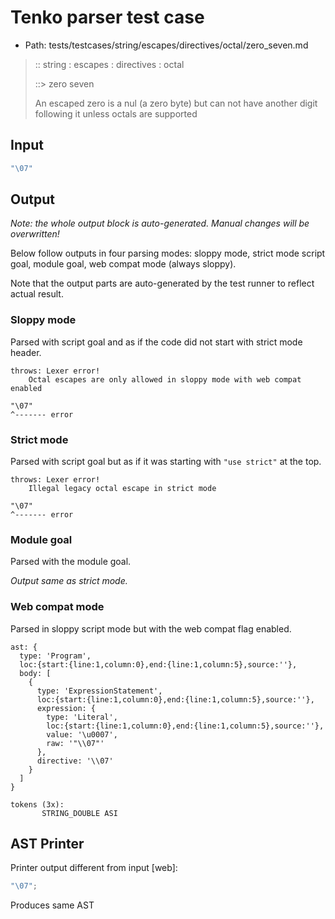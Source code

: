 # Tenko parser test case

- Path: tests/testcases/string/escapes/directives/octal/zero_seven.md

> :: string : escapes : directives : octal
>
> ::> zero seven
>
> An escaped zero is a nul (a zero byte) but can not have another digit following it unless octals are supported

## Input

`````js
"\07"
`````

## Output

_Note: the whole output block is auto-generated. Manual changes will be overwritten!_

Below follow outputs in four parsing modes: sloppy mode, strict mode script goal, module goal, web compat mode (always sloppy).

Note that the output parts are auto-generated by the test runner to reflect actual result.

### Sloppy mode

Parsed with script goal and as if the code did not start with strict mode header.

`````
throws: Lexer error!
    Octal escapes are only allowed in sloppy mode with web compat enabled

"\07"
^------- error
`````

### Strict mode

Parsed with script goal but as if it was starting with `"use strict"` at the top.

`````
throws: Lexer error!
    Illegal legacy octal escape in strict mode

"\07"
^------- error
`````


### Module goal

Parsed with the module goal.

_Output same as strict mode._

### Web compat mode

Parsed in sloppy script mode but with the web compat flag enabled.

`````
ast: {
  type: 'Program',
  loc:{start:{line:1,column:0},end:{line:1,column:5},source:''},
  body: [
    {
      type: 'ExpressionStatement',
      loc:{start:{line:1,column:0},end:{line:1,column:5},source:''},
      expression: {
        type: 'Literal',
        loc:{start:{line:1,column:0},end:{line:1,column:5},source:''},
        value: '\u0007',
        raw: '"\\07"'
      },
      directive: '\\07'
    }
  ]
}

tokens (3x):
       STRING_DOUBLE ASI
`````


## AST Printer

Printer output different from input [web]:

````js
"\07";
````

Produces same AST
